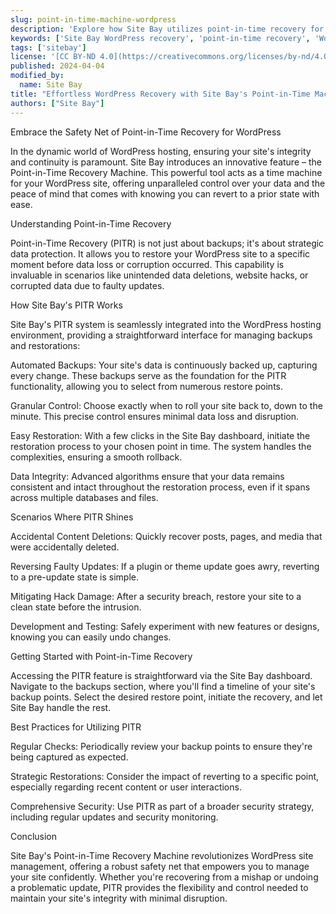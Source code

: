 ```yaml
---
slug: point-in-time-machine-wordpress
description: 'Explore how Site Bay utilizes point-in-time recovery for WordPress sites, enabling easy rollback and data restoration to specific moments.'
keywords: ['Site Bay WordPress recovery', 'point-in-time recovery', 'WordPress backup', 'data restoration']
tags: ['sitebay']
license: '[CC BY-ND 4.0](https://creativecommons.org/licenses/by-nd/4.0)'
published: 2024-04-04
modified_by:
  name: Site Bay
title: "Effortless WordPress Recovery with Site Bay's Point-in-Time Machine"
authors: ["Site Bay"]
---
```


Embrace the Safety Net of Point-in-Time Recovery for WordPress

In the dynamic world of WordPress hosting, ensuring your site's integrity and continuity is paramount. Site Bay introduces an innovative feature – the Point-in-Time Recovery Machine. This powerful tool acts as a time machine for your WordPress site, offering unparalleled control over your data and the peace of mind that comes with knowing you can revert to a prior state with ease.

Understanding Point-in-Time Recovery

Point-in-Time Recovery (PITR) is not just about backups; it's about strategic data protection. It allows you to restore your WordPress site to a specific moment before data loss or corruption occurred. This capability is invaluable in scenarios like unintended data deletions, website hacks, or corrupted data due to faulty updates.

How Site Bay's PITR Works

Site Bay's PITR system is seamlessly integrated into the WordPress hosting environment, providing a straightforward interface for managing backups and restorations:

Automated Backups: Your site's data is continuously backed up, capturing every change. These backups serve as the foundation for the PITR functionality, allowing you to select from numerous restore points.

Granular Control: Choose exactly when to roll your site back to, down to the minute. This precise control ensures minimal data loss and disruption.

Easy Restoration: With a few clicks in the Site Bay dashboard, initiate the restoration process to your chosen point in time. The system handles the complexities, ensuring a smooth rollback.

Data Integrity: Advanced algorithms ensure that your data remains consistent and intact throughout the restoration process, even if it spans across multiple databases and files.

Scenarios Where PITR Shines

Accidental Content Deletions: Quickly recover posts, pages, and media that were accidentally deleted.

Reversing Faulty Updates: If a plugin or theme update goes awry, reverting to a pre-update state is simple.

Mitigating Hack Damage: After a security breach, restore your site to a clean state before the intrusion.

Development and Testing: Safely experiment with new features or designs, knowing you can easily undo changes.

Getting Started with Point-in-Time Recovery

Accessing the PITR feature is straightforward via the Site Bay dashboard. Navigate to the backups section, where you'll find a timeline of your site's backup points. Select the desired restore point, initiate the recovery, and let Site Bay handle the rest.

Best Practices for Utilizing PITR

Regular Checks: Periodically review your backup points to ensure they're being captured as expected.

Strategic Restorations: Consider the impact of reverting to a specific point, especially regarding recent content or user interactions.

Comprehensive Security: Use PITR as part of a broader security strategy, including regular updates and security monitoring.

Conclusion

Site Bay's Point-in-Time Recovery Machine revolutionizes WordPress site management, offering a robust safety net that empowers you to manage your site confidently. Whether you're recovering from a mishap or undoing a problematic update, PITR provides the flexibility and control needed to maintain your site's integrity with minimal disruption.